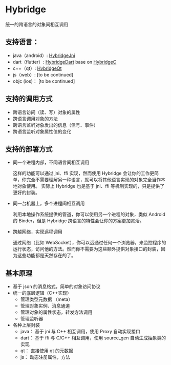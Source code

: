 # Hybridge
统一的跨语言的对象间相互调用

## 支持语言：
* java（android）: [HybridgeJni](https://github.com/cmguo/HybridgeJni)
* dart（flutter）: [HybridgeDart](https://github.com/cmguo/HybridgeDart) base on [HybridgeC](https://github.com/cmguo/HybridgeC)
* c++（qt）: [HybridgeQt](https://github.com/cmguo/HybridgeQt)
* js（web）: [to be continued]
* objc (ios)： [to be continued]

## 支持的调用方式
* 跨语言访问（读、写）对象的属性
* 跨语言调用对象的方法
* 跨语言监听对象发出的信息（信号、事件）
* 跨语言监听对象属性值的变化

## 支持的部署方式
* 同一个进程内部，不同语言间相互调用

    这样的功能可以通过 jni、ffi 实现，然而使用 Hybridge 会让你的工作更简单，你完全不需要理解另一种语言，就可以将其他语言实现的对象完全当作本地对象使用。
    实际上 Hybridge 也是基于  jni、ffi 等机制实现的，只是提供了更好的封装。
    
* 同一台机器上，多个进程间相互调用

    利用本地操作系统提供的管道，你可以使用另一个进程的对象，类似 Android 的 Binder，但是 Hybridge 跨语言的特性会让你的方案更加灵活。

* 跨越网络，实现远程调用

    通过网络（比如 WebSocket），你可以远通过任何一个浏览器，来监控程序的运行状态，访问他的方法。然而你不需要为这些额外提供对象接口的封装，因为这些功能都是天然存在的了。
    
## 基本原理
* 基于 json 的消息格式，简单的对象访问协议
* 统一的底层逻辑（C++实现）
  * 管理类型元数据 （meta）
  * 管理对象实例、消息通道
  * 管理对象的属性状态，转发方法调用
  * 管理监听器
* 各种上层封装
  * java： 基于 jni 与 C++ 相互调用，使用 Proxy 自动实现接口
  * dart： 基于 ffi 与 C/C++ 相互调用，使用 source_gen 自动生成抽象类的实现
  * qt： 直接使用 qt 的元数据
  * js： 动态注册属性，方法
